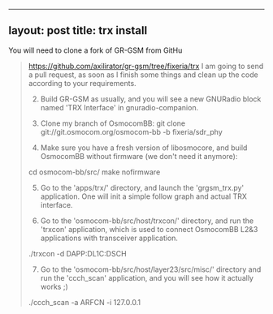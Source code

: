 
---
layout: post
title: trx install
---

You will need to clone a fork of GR-GSM from GitHu


>  https://github.com/axilirator/gr-gsm/tree/fixeria/trx
>  I am going to send a pull request, as soon as I finish
>  some things and clean up the code according to your
>  requirements.
>
>   2) Build GR-GSM as usually, and you will see a new GNURadio
>  block named 'TRX Interface' in gnuradio-companion.
>
>   3) Clone my branch of OsmocomBB:
>  git clone git://git.osmocom.org/osmocom-bb -b fixeria/sdr_phy
>
>   4) Make sure you have a fresh version of libosmocore, and build
>  OsmocomBB without firmware (we don't need it anymore):
>
>  cd osmocom-bb/src/
>  make nofirmware
>
>   5) Go to the 'apps/trx/' directory, and launch the 'grgsm_trx.py'
>  application. One will init a simple follow graph and actual
>  TRX interface.
>
>   6) Go to the 'osmocom-bb/src/host/trxcon/' directory, and run
>  the 'trxcon' application, which is used to connect OsmocomBB
>  L2&3 applications with transceiver application.
>
>  ./trxcon -d DAPP:DL1C:DSCH
>
>   7) Go to the 'osmocom-bb/src/host/layer23/src/misc/' directory
>  and run the 'ccch_scan' application, and you will see how
>  it actually works ;)
>
>  ./ccch_scan -a ARFCN -i 127.0.0.1
